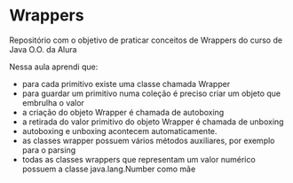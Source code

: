 # Wrappers
Repositório com o objetivo de praticar conceitos de Wrappers do curso de Java O.O. da Alura

Nessa aula aprendi que: 

- para cada primitivo existe uma classe chamada Wrapper
- para guardar um primitivo numa coleção é preciso criar um objeto que embrulha o valor
- a criação do objeto Wrapper é chamada de autoboxing
- a retirada do valor primitivo do objeto Wrapper é chamada de unboxing
- autoboxing e unboxing acontecem automaticamente.
- as classes wrapper possuem vários métodos auxiliares, por exemplo para o parsing
- todas as classes wrappers que representam um valor numérico possuem a classe java.lang.Number como mãe
